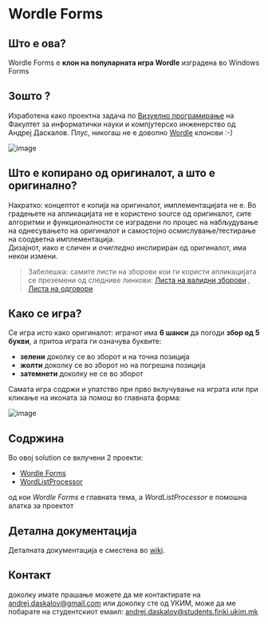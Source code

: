 # Wordle Forms
## Што е ова? 
Wordle Forms е **клон на популарната игра Wordle** изградена во Windows Forms

## Зошто ?
Изработена како проектна задача по [Визуелно програмирање] на Факултет за информатички науки и компјутерско инженерство од Андреј Даскалов.
Плус, никогаш не е доволно [Wordle](https://www.nytimes.com/games/wordle/index.html) клонови :-)  


![image](https://user-images.githubusercontent.com/41647331/176512973-0d832e63-3822-4c92-8139-b33614de3771.png)


## Што е копирано од оригиналот, а што е оригинално?
Накратко: концептот е копија на оригиналот, имплементацијата не е.
Во градењете на апликацијата не е користено source од оригиналот, сите алгоритми и функционалности се изградени по процес на набљудување на однесувањето на оригиналот и самостојно осмислување/тестирање на соодветна имплементација.  
Дизајнот, иако е сличен и *очигледно* инспириран од оригиналот, има некои измени.  
>Забелешка: самите листи на зборови кои ги користи апликацијата се преземени од следниве линкови:
>[Листа на валидни зборови] ,
>[Листа на одговори]

## Како се игра?
Се игра исто како оригиналот: играчот има **6 шанси** да погоди **збор од 5 букви**, а притоа играта ги означува буквите:
- **зелени** доколку се во зборот и на точна позиција
- **жолти** доколку се во зборот но на погрешна позиција
- **затемнети** доколку не се во зборот  

Самата игра содржи и упатство при прво вклучување на играта или при кликање на иконата за помош во главната форма:  

![image](https://user-images.githubusercontent.com/41647331/176430507-e031b563-118d-4bad-a3e7-170938f57a99.png)


## Содржина
Во овој solution се вклучени 2 проекти:
- [Wordle Forms](https://github.com/andrejdaskalov/WordleForms/wiki/%D0%94%D0%B5%D1%82%D0%B0%D0%BB%D0%BD%D0%B0-%D0%B4%D0%BE%D0%BA%D1%83%D0%BC%D0%B5%D0%BD%D1%82%D0%B0%D1%86%D0%B8%D1%98%D0%B0-%D0%B7%D0%B0-Wordle-Forms)
- [WordListProcessor](https://github.com/andrejdaskalov/WordleForms/wiki/%D0%9A%D1%80%D0%B5%D0%B8%D1%80%D0%B0%D1%9A%D0%B5-%D0%BD%D0%B0-%D1%81%D0%B5%D1%80%D0%B8%D1%98%D0%B0%D0%BB%D0%B8%D0%B7%D0%B8%D1%80%D0%B0%D0%BD%D0%B8-%D0%BB%D0%B8%D1%81%D1%82%D0%B8-%D0%BD%D0%B0-%D0%B7%D0%B1%D0%BE%D1%80%D0%BE%D0%B2%D0%B8)

од кои _Wordle Forms_ е главната тема, а _WordListProcessor_ е помошна алатка за проектот  

## Детална документација
Деталната документација е сместена во [wiki](https://github.com/andrejdaskalov/WordleForms/wiki/Детална-документација-за-Wordle-Forms).

## Контакт
доколку имате прашање можете да ме контактирате на [andrej.daskalov@gmail.com](mailto://andrej.daskalov@gmail.com)
или доколку сте од УКИМ, може да ме побарате на студентскиот емаил:  [andrej.daskalov@students.finki.ukim.mk](mailto://andrej.daskalov@students.finki.ukim.mk)

  
   [Листа на валидни зборови]: <https://gist.github.com/dracos/dd0668f281e685bad51479e5acaadb93>
   [Листа на одговори]: <https://gist.github.com/cfreshman/a03ef2cba789d8cf00c08f767e0fad7b>
   [Визуелно програмирање]: <https://github.com/finki-mk/VP>
  
